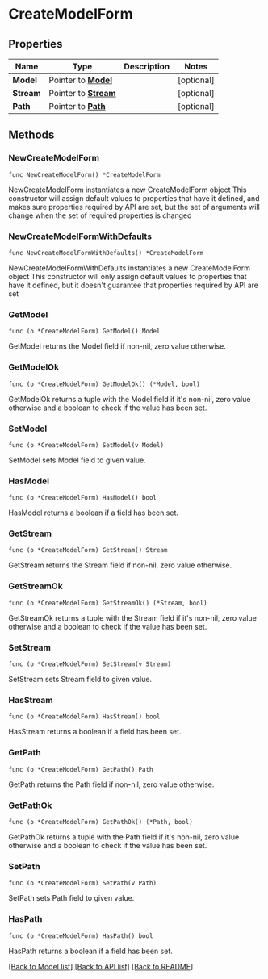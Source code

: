 # CreateModelForm

## Properties

Name | Type | Description | Notes
------------ | ------------- | ------------- | -------------
**Model** | Pointer to [**Model**](Model.md) |  | [optional] 
**Stream** | Pointer to [**Stream**](Stream.md) |  | [optional] 
**Path** | Pointer to [**Path**](Path.md) |  | [optional] 

## Methods

### NewCreateModelForm

`func NewCreateModelForm() *CreateModelForm`

NewCreateModelForm instantiates a new CreateModelForm object
This constructor will assign default values to properties that have it defined,
and makes sure properties required by API are set, but the set of arguments
will change when the set of required properties is changed

### NewCreateModelFormWithDefaults

`func NewCreateModelFormWithDefaults() *CreateModelForm`

NewCreateModelFormWithDefaults instantiates a new CreateModelForm object
This constructor will only assign default values to properties that have it defined,
but it doesn't guarantee that properties required by API are set

### GetModel

`func (o *CreateModelForm) GetModel() Model`

GetModel returns the Model field if non-nil, zero value otherwise.

### GetModelOk

`func (o *CreateModelForm) GetModelOk() (*Model, bool)`

GetModelOk returns a tuple with the Model field if it's non-nil, zero value otherwise
and a boolean to check if the value has been set.

### SetModel

`func (o *CreateModelForm) SetModel(v Model)`

SetModel sets Model field to given value.

### HasModel

`func (o *CreateModelForm) HasModel() bool`

HasModel returns a boolean if a field has been set.

### GetStream

`func (o *CreateModelForm) GetStream() Stream`

GetStream returns the Stream field if non-nil, zero value otherwise.

### GetStreamOk

`func (o *CreateModelForm) GetStreamOk() (*Stream, bool)`

GetStreamOk returns a tuple with the Stream field if it's non-nil, zero value otherwise
and a boolean to check if the value has been set.

### SetStream

`func (o *CreateModelForm) SetStream(v Stream)`

SetStream sets Stream field to given value.

### HasStream

`func (o *CreateModelForm) HasStream() bool`

HasStream returns a boolean if a field has been set.

### GetPath

`func (o *CreateModelForm) GetPath() Path`

GetPath returns the Path field if non-nil, zero value otherwise.

### GetPathOk

`func (o *CreateModelForm) GetPathOk() (*Path, bool)`

GetPathOk returns a tuple with the Path field if it's non-nil, zero value otherwise
and a boolean to check if the value has been set.

### SetPath

`func (o *CreateModelForm) SetPath(v Path)`

SetPath sets Path field to given value.

### HasPath

`func (o *CreateModelForm) HasPath() bool`

HasPath returns a boolean if a field has been set.


[[Back to Model list]](../README.md#documentation-for-models) [[Back to API list]](../README.md#documentation-for-api-endpoints) [[Back to README]](../README.md)


